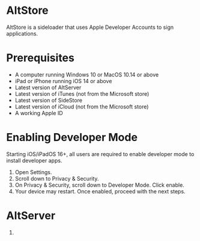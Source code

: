 # AltStore

AltStore is a sideloader that uses Apple Developer Accounts to sign applications.

# Prerequisites

- A computer running Windows 10 or MacOS 10.14 or above
- iPad or iPhone running iOS 14 or above
- Latest version of AltServer
- Latest version of iTunes (not from the Microsoft store)
- Latest version of SideStore
- Latest version of iCloud (not from the Microsoft store)
- A working Apple ID

# Enabling Developer Mode

Starting iOS/iPadOS 16+, all users are required to enable developer mode to install developer apps.

1. Open Settings.
2. Scroll down to Privacy & Security.
3. On Privacy & Security, scroll down to Developer Mode. Click enable.
4. Your device may restart. Once enabled, proceed with the next steps.

# AltServer

1. 

